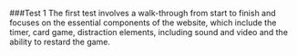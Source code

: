 ###Test 1
The first test involves a walk-through from start to finish and focuses on the essential components of the website, which include the timer, card game, distraction elements, including sound and video and the ability to restard the game.

###
